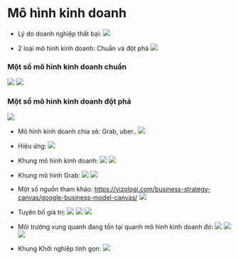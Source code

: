 # Mô hình kinh doanh
- Lý do doanh nghiệp thất bại: 
![](https://i.imgur.com/9Q3yPgJ.png)

- 2 loại mô hình kinh doanh: Chuẩn và đột phá
![](https://i.imgur.com/B35e87z.png)

### Một số mô hình kinh doanh chuẩn
![](https://i.imgur.com/7UgpB9O.png)
![](https://i.imgur.com/ndpojTO.png)

### Một số mô hình kinh doanh đột phá
![](https://i.imgur.com/ClXPem5.png)

- Mô hình kinh doanh chia sẽ: Grab, uber..
![](https://i.imgur.com/VsRRQjY.png)

- Hiệu ứng:
![](https://i.imgur.com/3wLvjsM.png)

- Khung mô hình kinh doanh:
![](https://i.imgur.com/an72DTw.png)
![](https://i.imgur.com/YBKHolI.png)

- Khung mô hình Grab:
![](https://i.imgur.com/1tOKByC.png)
![](https://i.imgur.com/t8oCuvu.png)

- Một số nguồn tham khảo: https://vizologi.com/business-strategy-canvas/google-business-model-canvas/
![](https://i.imgur.com/0rGWpIB.png)

- Tuyên bố giá trị:
![](https://i.imgur.com/9rzISon.png)
![](https://i.imgur.com/b8NTxHY.png)
![](https://i.imgur.com/DXhG9gb.png)

- Môi trường xung quanh đang tồn tại quanh mô hình kinh doanh đó: 
![](https://i.imgur.com/B01M2uI.png)
![](https://i.imgur.com/k9mzJbH.png)
![](https://i.imgur.com/W8TcmSQ.png)

- Khung Khởi nghiệp tinh gọn:
![](https://i.imgur.com/hzZ2mWO.png)
